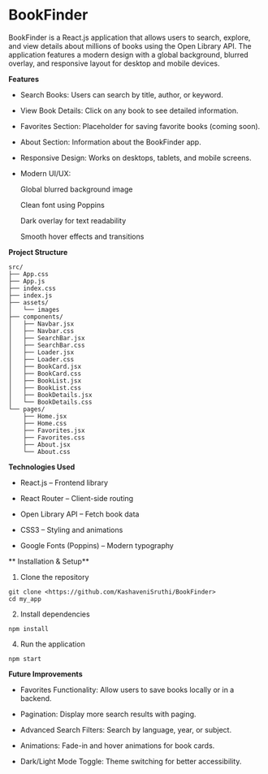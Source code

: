 # BookFinder

BookFinder is a React.js application that allows users to search, explore, and view details about millions of books using the Open Library API. The application features a modern design with a global background, blurred overlay, and responsive layout for desktop and mobile devices.

**Features**

* Search Books: Users can search by title, author, or keyword.

* View Book Details: Click on any book to see detailed information.

* Favorites Section: Placeholder for saving favorite books (coming soon).

* About Section: Information about the BookFinder app.

* Responsive Design: Works on desktops, tablets, and mobile screens.

* Modern UI/UX:

  Global blurred background image

  Clean font using Poppins

  Dark overlay for text readability

  Smooth hover effects and transitions
  
**Project Structure**
```
src/
├── App.css
├── App.js
├── index.css
├── index.js
├── assets/
│   └── images
├── components/
│   ├── Navbar.jsx
│   ├── Navbar.css
│   ├── SearchBar.jsx
│   ├── SearchBar.css
│   ├── Loader.jsx
│   ├── Loader.css
│   ├── BookCard.jsx
│   ├── BookCard.css
│   ├── BookList.jsx
│   ├── BookList.css
│   ├── BookDetails.jsx
│   └── BookDetails.css
└── pages/
    ├── Home.jsx
    ├── Home.css
    ├── Favorites.jsx
    ├── Favorites.css
    ├── About.jsx
    └── About.css
```
**Technologies Used**

* React.js – Frontend library

* React Router – Client-side routing

* Open Library API – Fetch book data

* CSS3 – Styling and animations

* Google Fonts (Poppins) – Modern typography

** Installation & Setup**

1. Clone the repository
```
git clone <https://github.com/KashaveniSruthi/BookFinder>
cd my_app
```
2. Install dependencies
```
npm install
```
4. Run the application
```
npm start
```

**Future Improvements**

* Favorites Functionality: Allow users to save books locally or in a backend.

* Pagination: Display more search results with paging.

* Advanced Search Filters: Search by language, year, or subject.

* Animations: Fade-in and hover animations for book cards.

* Dark/Light Mode Toggle: Theme switching for better accessibility.


